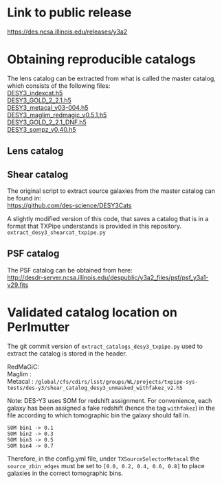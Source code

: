 # Link to public release
  https://des.ncsa.illinois.edu/releases/y3a2
  
# 

# Obtaining reproducible catalogs
The lens catalog can be extracted from what is called the master catalog, which consists of the following files:<BR>
[DESY3_indexcat.h5](http://desdr-server.ncsa.illinois.edu/despublic/y3a2_files/y3kp_cats/DESY3_indexcat.h5) <BR>
[DESY3_GOLD_2_2.1.h5](http://desdr-server.ncsa.illinois.edu/despublic/y3a2_files/y3kp_cats/DESY3_GOLD_2_2.1.h5)<BR>
[DESY3_metacal_v03-004.h5](http://desdr-server.ncsa.illinois.edu/despublic/y3a2_files/y3kp_cats/DESY3_metacal_v03-004.h5)<BR>
[DESY3_maglim_redmagic_v0.5.1.h5](http://desdr-server.ncsa.illinois.edu/despublic/y3a2_files/y3kp_cats/DESY3_maglim_redmagic_v0.5.1.h5)<BR>
[DESY3_GOLD_2_2.1_DNF.h5](http://desdr-server.ncsa.illinois.edu/despublic/y3a2_files/y3kp_cats/DESY3_GOLD_2_2.1_DNF.h5)<BR>
[DESY3_sompz_v0.40.h5](http://desdr-server.ncsa.illinois.edu/despublic/y3a2_files/y3kp_cats/DESY3_sompz_v0.40.h5)<BR>

## Lens catalog

## Shear catalog
The original script to extract source galaxies from the master catalog can be found in:<BR>
https://github.com/des-science/DESY3Cats <BR>

A slightly modified version of this code, that saves a catalog that is in a format that TXPipe understands is provided in this repository.
   ```extract_desy3_shearcat_txpipe.py```

## PSF catalog
The PSF catalog can be obtained from here:<BR>
   http://desdr-server.ncsa.illinois.edu/despublic/y3a2_files/psf/psf_y3a1-v29.fits

# Validated catalog location on Perlmutter
The git commit version of ```extract_catalogs_desy3_txpipe.py``` used to extract the catalog is stored in the header.

RedMaGiC: <BR>
Maglim  : <BR>
Metacal :  `/global/cfs/cdirs/lsst/groups/WL/projects/txpipe-sys-tests/des-y3/shear_catalog_desy3_unmasked_withfakez_v2.h5` <BR>

Note: DES-Y3 uses SOM for redshift assignment. For convenience, each galaxy has been assigned a fake redshift (hence the tag `withfakez`) in the file according to which tomographic bin the galaxy should fall in.
  ```
  SOM bin1 -> 0.1
  SOM bin2 -> 0.3
  SOM bin3 -> 0.5
  SOM bin4 -> 0.7
  ```
Therefore, in the config.yml file, under `TXSourceSelectorMetacal` the `source_zbin_edges` must be set to `[0.0, 0.2, 0.4, 0.6, 0.8]` to place galaxies in the correct tomographic bins.
